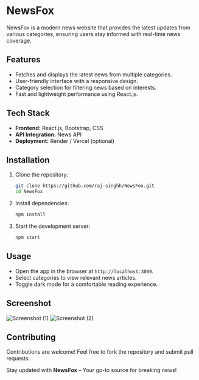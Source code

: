 # NewsFox

NewsFox is a modern news website that provides the latest updates from various categories, ensuring users stay informed with real-time news coverage.

## Features
- Fetches and displays the latest news from multiple categories.
- User-friendly interface with a responsive design.
- Category selection for filtering news based on interests.
- Fast and lightweight performance using React.js.

## Tech Stack
- **Frontend:** React.js, Bootstrap, CSS  
- **API Integration:** News API
- **Deployment:** Render / Vercel (optional)

## Installation

1. Clone the repository:
   ```sh
   git clone https://github.com/raj-singhh/NewsFox.git
   cd NewsFox
   ```
2. Install dependencies:
   ```sh
   npm install
   ```
3. Start the development server:
   ```sh
   npm start
   ```

## Usage
- Open the app in the browser at `http://localhost:3000`.
- Select categories to view relevant news articles.
- Toggle dark mode for a comfortable reading experience.
## Screenshot
![Screenshot (1)](https://github.com/user-attachments/assets/ac38f460-119b-4db3-9103-b9c9ee18b61c)
![Screenshot (2)](https://github.com/user-attachments/assets/804504e7-41ca-481b-a4ae-a5702585aaeb)





## Contributing
Contributions are welcome! Feel free to fork the repository and submit pull requests.


Stay updated with **NewsFox** – Your go-to source for breaking news!

